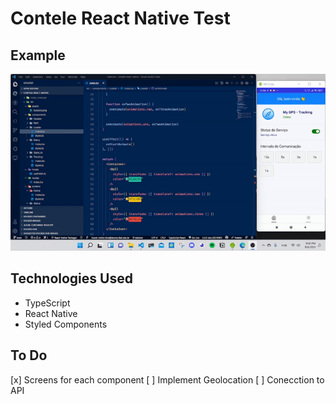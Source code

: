 # Contele React Native Test


## Example

![](.github/assets/example.gif)

## Technologies Used
- TypeScript
- React Native
- Styled Components

## To Do
[x] Screens for each component
[ ] Implement Geolocation
[ ] Conecction to API 
